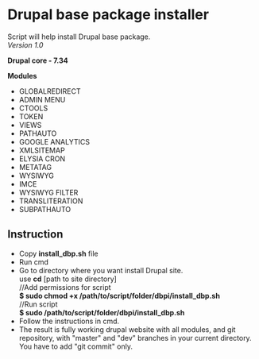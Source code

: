 <h1>Drupal base package installer</h1>

Script will help install Drupal base package.<br>
<i>Version 1.0</i>

<p>
<b>Drupal core - 7.34</b>
</p>
<p>
<b>Modules</b>
</p>
<ul>
<li>GLOBALREDIRECT</li>
<li>ADMIN MENU</li>
<li>CTOOLS</li>
<li>TOKEN</li>
<li>VIEWS</li>
<li>PATHAUTO</li>
<li>GOOGLE ANALYTICS</li>
<li>XMLSITEMAP</li>
<li>ELYSIA CRON</li>
<li>METATAG</li>
<li>WYSIWYG</li>
<li>IMCE</li>
<li>WYSIWYG FILTER</li>
<li>TRANSLITERATION</li>
<li>SUBPATHAUTO</li>
</ul>
<h2>Instruction</h2>
<ul>
<li>Copy <b>install_dbp.sh</b> file</li>
<li>Run cmd</li>
<li>Go to directory where you want install Drupal site.<br>
  use <b>cd</b> [path to site directory]<br>
  //Add permissions for script<br>
  <b>$ sudo chmod +x /path/to/script/folder/dbpi/install_dbp.sh</b><br>
  //Run script<br>
  <b>$ sudo /path/to/script/folder/dbpi/install_dbp.sh</b></li>
 <li>Follow the instructions in cmd.</li>
 <li>The result is fully working drupal website with all modules, and git repository, with "master" and "dev" branches in your current directory. You have to add "git commit" only.</li>
</ul>
